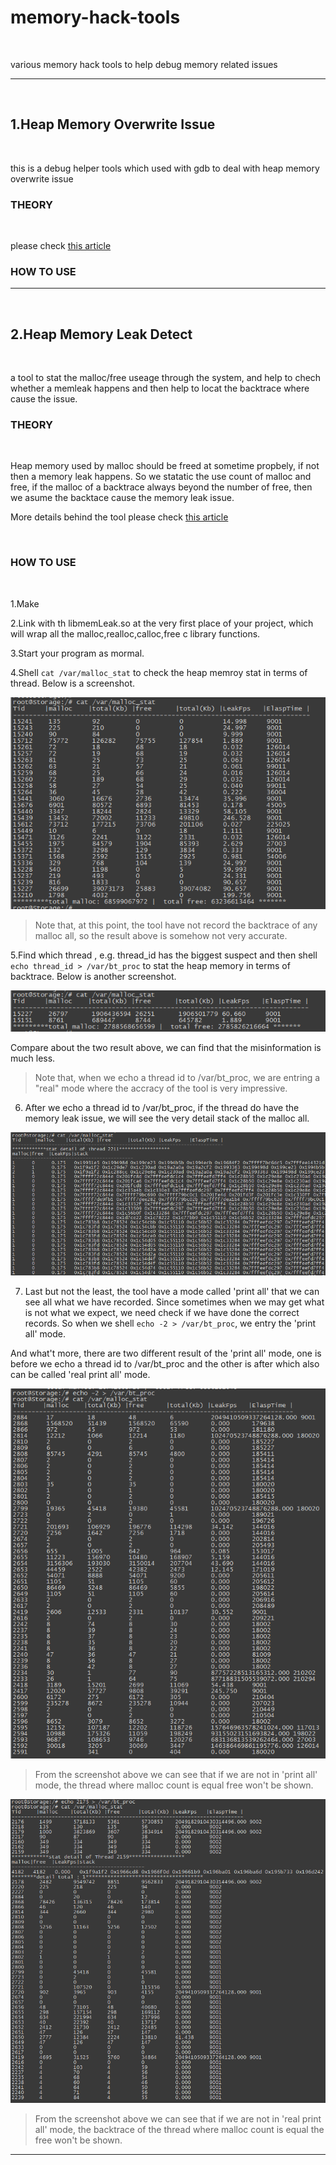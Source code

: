 # memory-hack-tools

<br />

various memory hack tools to help debug memory related issues

---

<br />

## 1.Heap Memory Overwrite Issue

<br />

this is a debug helper tools which used with gdb to deal with heap memory overwrite issue

### THEORY

<br />

please check [this article](http://saiyn.github.io/homepage/2017/09/01/debug-DIY/#堆内存越界死机检测工具)

### HOW TO USE


---

<br />

## 2.Heap Memory Leak Detect

<br />

a tool to stat the malloc/free useage through the system, and help to chech whether a memleak happens and then help
to locat the backtrace where cause the issue.

### THEORY

<br />

Heap memory used by malloc should be freed at sometime propbely, if not then a memory leak happens. So we statatic the use count of malloc and free, if the malloc of a backtrace always beyond the number of free, then we asume the backtace 
cause the memory leak issue.

More details behind the tool please check [this article](http://saiyn.github.io/homepage/2017/09/01/debug-DIY/#内存泄露检测工具)

<br />

### HOW TO USE

<br />

1.Make 

2.Link with th libmemLeak.so at the very first place of your project, which will wrap all the malloc,realloc,calloc,free c library functions.

3.Start your program as mormal.

4.Shell `cat /var/malloc_stat` to check the heap memroy stat in terms of thread. Below is a screenshot.

![mreadm_0](https://raw.githubusercontent.com/saiyn/homepage/gh-pages/images/mreadm_0.png)

> Note that, at this point, the tool have not record the backtrace of any malloc all, so the result above is somehow not very accurate.

5.Find which thread , e.g. thread_id has the biggest suspect and then shell `echo thread_id > /var/bt_proc` to stat the
heap memory in terms of backtrace. Below is another screenshot.


![mreadm_1](https://raw.githubusercontent.com/saiyn/homepage/gh-pages/images/mreadm_1.png)

 Compare about the two result above, we can find that the misinformation is much less.


> Note that, when we echo a thread id to /var/bt_proc, we are entring a "real" mode where the accracy of the tool is very impressive.

6. After we echo a thread id to /var/bt_proc, if the thread do have the memory leak issue, we will see the very detail stack of the malloc all. 


![mreadm_4](https://raw.githubusercontent.com/saiyn/homepage/gh-pages/images/mreadm_4.png)

7. Last but not the least, the tool have a mode called 'print all' that we can see all what we have recorded. Since sometimes when we may get what is not what we expect, we need check if we have done the correct records. So when we shell `echo -2 > /var/bt_proc`, we entry the 'print all' mode. 

 And what't more, there are two different result of the 'print all' mode, one is before we echo a thread id to /var/bt_proc and the   other is after which also can be called 'real print all' mode.


![mreadm_2](https://raw.githubusercontent.com/saiyn/homepage/gh-pages/images/mreadm_2.png)


> From the screenshot above we can see that if we are not in 'print all' mode, the thread where malloc count is equal free won't be shown.


![mreadm_3](https://raw.githubusercontent.com/saiyn/homepage/gh-pages/images/mreadm_3.png)

> From the screenshot above we can see that if we are not in 'real print all' mode, the backtrace of the thread where malloc count is equal the free won't be shown.



----


